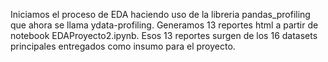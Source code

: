Iniciamos el proceso de EDA haciendo uso de la libreria pandas_profiling que ahora se llama ydata-profiling.
Generamos 13 reportes html a partir de notebook EDAProyecto2.ipynb.
Esos 13 reportes surgen de los 16 datasets principales entregados como insumo para el proyecto.
